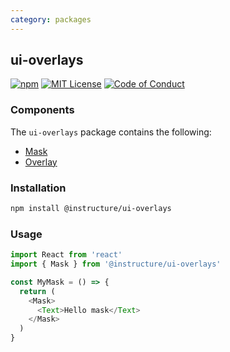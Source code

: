 ```yaml
---
category: packages
---
```


## ui-overlays

[![npm][npm]][npm-url]
[![MIT License][license-badge]][license]
[![Code of Conduct][coc-badge]][coc]

### Components

The `ui-overlays` package contains the following:

- [Mask](#Mask)
- [Overlay](#Overlay)

### Installation

```sh
npm install @instructure/ui-overlays
```

### Usage

```js
import React from 'react'
import { Mask } from '@instructure/ui-overlays'

const MyMask = () => {
  return (
    <Mask>
      <Text>Hello mask</Text>
    </Mask>
  )
}
```

[npm]: https://img.shields.io/npm/v/@instructure/ui-overlays.svg
[npm-url]: https://npmjs.com/package/@instructure/ui-overlays
[license-badge]: https://img.shields.io/npm/l/instructure-ui.svg?style=flat-square
[license]: https://github.com/instructure/instructure-ui/blob/master/LICENSE.md
[coc-badge]: https://img.shields.io/badge/code%20of-conduct-ff69b4.svg?style=flat-square
[coc]: https://github.com/instructure/instructure-ui/blob/master/CODE_OF_CONDUCT.md
